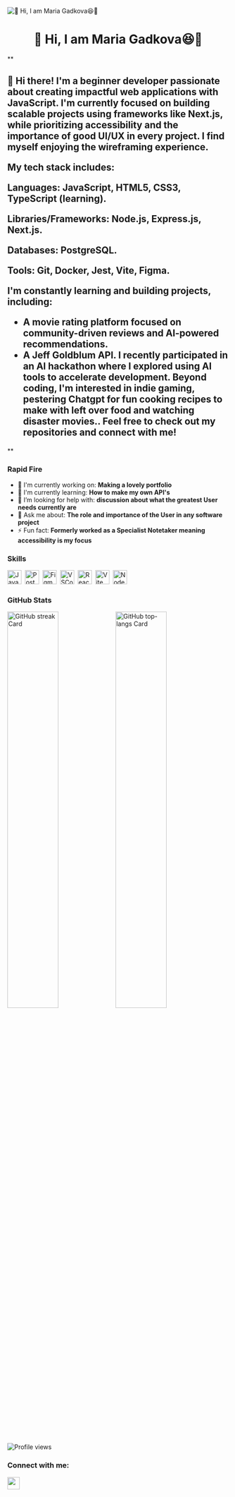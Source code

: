 

<!--
**MariSayo/MariSayo** is a ✨ _special_ ✨ repository because its `README.md` (this file) appears on your GitHub profile.

Here are some ideas to get you started:

-->
![👋 Hi, I am Maria Gadkova😆🥳](https://github.com/user-attachments/assets/8807b7b2-99f8-4aa2-ad38-fa2174e5ab44)

<div id="toc">
  <ul align="center" style="list-style: none">
    <summary>
      <h1>
        👋 Hi, I am Maria Gadkova😆🥳
      </h1>
    </summary>
  </ul>
</div>


 **<h2 align="left">👋 Hi there! I'm a beginner developer passionate about creating impactful web applications with JavaScript. I'm currently focused on building scalable projects using frameworks like Next.js, while prioritizing accessibility and the importance of good UI/UX in every project. I find myself enjoying the wireframing experience.

My tech stack includes:

Languages: JavaScript, HTML5, CSS3, TypeScript (learning).

Libraries/Frameworks: Node.js, Express.js, Next.js.

Databases: PostgreSQL.

Tools: Git, Docker, Jest, Vite, Figma.

I'm constantly learning and building projects, including:

- A movie rating platform focused on community-driven reviews and AI-powered recommendations.
- A Jeff Goldblum API.
I recently participated in an AI hackathon where I explored using AI tools to accelerate development.
Beyond coding, I'm interested in indie gaming, pestering Chatgpt for fun cooking recipes to make with left over food and watching disaster movies.. Feel free to check out my repositories and connect with me!</h2>**

**<h3 align="left">Rapid Fire</h3>**

- 💼 I'm currently working on: **Making a lovely portfolio**
- 🌱 I'm currently learning: **How to make my own API's**
- 🤔 I’m looking for help with: **discussion about what the greatest User needs currently are**
- 💬 Ask me about: **The role and importance of the User in any software project**
- ⚡ Fun fact: **Formerly worked as a Specialist Notetaker meaning accessibility is my focus**

 **<h3 align="left">Skills</h3>**

<img src="https://skillicons.dev/icons?i=javascript" height="32" alt="JavaScript" style="margin-right: 4px"> 
<img src="https://skillicons.dev/icons?i=postman" height="32" alt="Postman" style="margin-right: 4px"> 
<img src="https://skillicons.dev/icons?i=figma" height="32" alt="Figma" style="margin-right: 4px"> 
<img src="https://skillicons.dev/icons?i=vscode" height="32" alt="VSCode" style="margin-right: 4px"> 
<img src="https://skillicons.dev/icons?i=react" height="32" alt="React" style="margin-right: 4px"> 
<img src="https://skillicons.dev/icons?i=vite" height="32" alt="Vite" style="margin-right: 4px">
<img src="https://skillicons.dev/icons?i=nodejs" height="32" alt="Node.js" style="margin-right: 4px"></div>

 **<h3 align="left">GitHub Stats</h3>**

<p align="left">
  <img width="48%" src="https://streak-stats.demolab.com/?user=MariSayo&theme=react&hide_border=false&date_format=M+j%5B%2C+Y%5D&mode=daily&hide_total_contributions=false&hide_current_streak=false&hide_longest_streak=false&card_height=200" alt="GitHub streak Card" />
  <img width="48%" src="https://github-readme-stats.vercel.app/api/top-langs?username=MariSayo&theme=react&hide_title=false&layout=compact&langs_count=6&hide_progress=false&card_width=400" alt="GitHub top-langs Card" />
</p>

![Profile views](https://komarev.com/ghpvc/?username=MariSayo&label=Profile%20views&color=0e75b6&style=flat)


**<h3 align="left">Connect with me:</h3>** 
<p align="left"><a href="https://www.linkedin.com/in/www.linkedin.com/in/maria-gadkova-a23643300" target="_blank"><img src="https://img.shields.io/badge/LinkedIn-0077B5?style=for-the-badge&logo=linkedin&logoColor=white" height="28" style="margin-right: 4px"></a></p>
